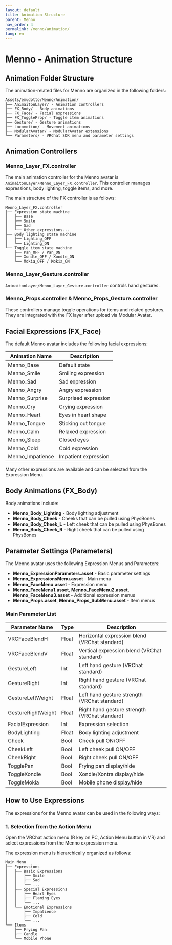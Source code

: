 ```yaml
---
layout: default
title: Animation Structure
parent: Menno
nav_order: 4
permalink: /menno/animation/
lang: en
---
```


# Menno - Animation Structure

## Animation Folder Structure

The animation-related files for Menno are organized in the following folders:

```
Assets/emudotto/Menno/Animation/
├── AnimaitonLayer/ - Animation controllers
├── FX_Body/ - Body animations
├── FX_Face/ - Facial expressions
├── FX_ToggleProp/ - Toggle item animations
├── Gesture/ - Gesture animations
├── Locomotion/ - Movement animations
├── ModularAvatar/ - ModularAvatar extensions
└── Parameters/ - VRChat SDK menu and parameter settings
```

## Animation Controllers

### Menno_Layer_FX.controller

The main animation controller for the Menno avatar is `AnimaitonLayer/Menno_Layer_FX.controller`. This controller manages expressions, body lighting, toggle items, and more.

The main structure of the FX controller is as follows:

```
Menno_Layer_FX.controller
├── Expression state machine
│   ├── Base
│   ├── Smile
│   ├── Sad
│   └── Other expressions...
├── Body lighting state machine
│   ├── Lighting_OFF
│   └── Lighting_ON
└── Toggle item state machine
    ├── Pan_OFF / Pan_ON
    ├── Xondle_OFF / Xondle_ON
    └── Mokia_OFF / Mokia_ON
```

### Menno_Layer_Gesture.controller

`AnimaitonLayer/Menno_Layer_Gesture.controller` controls hand gestures.

### Menno_Props.controller & Menno_Props_Gesture.controller

These controllers manage toggle operations for items and related gestures.
They are integrated with the FX layer after upload via Modular Avatar.

## Facial Expressions (FX_Face)

The default Menno avatar includes the following facial expressions:

| Animation Name | Description |
|--------------|------|
| Menno_Base | Default state |
| Menno_Smile | Smiling expression |
| Menno_Sad | Sad expression |
| Menno_Angry | Angry expression |
| Menno_Surprise | Surprised expression |
| Menno_Cry | Crying expression |
| Menno_Heart | Eyes in heart shape |
| Menno_Tongue | Sticking out tongue |
| Menno_Calm | Relaxed expression |
| Menno_Sleep | Closed eyes |
| Menno_Cold | Cold expression |
| Menno_Impatience | Impatient expression |

Many other expressions are available and can be selected from the Expression Menu.

## Body Animations (FX_Body)

Body animations include:

- **Menno_Body_Lighting** - Body lighting adjustment
- **Menno_Body_Cheek** - Cheeks that can be pulled using PhysBones
- **Menno_Body_Cheek_L** - Left cheek that can be pulled using PhysBones
- **Menno_Body_Cheek_R** - Right cheek that can be pulled using PhysBones

## Parameter Settings (Parameters)

The Menno avatar uses the following Expression Menus and Parameters:

- **Menno_ExpressionParameters.asset** - Basic parameter settings
- **Menno_ExpressionsMenu.asset** - Main menu
- **Menno_FaceMenu.asset** - Expression menu
- **Menno_FaceMenu1.asset**, **Menno_FaceMenu2.asset**, **Menno_FaceMenu3.asset** - Additional expression menus
- **Menno_Props.asset**, **Menno_Props_SubMenu.asset** - Item menus

### Main Parameter List

| Parameter Name | Type | Description |
|--------------|------|------|
| VRCFaceBlendH | Float | Horizontal expression blend (VRChat standard) |
| VRCFaceBlendV | Float | Vertical expression blend (VRChat standard) |
| GestureLeft | Int | Left hand gesture (VRChat standard) |
| GestureRight | Int | Right hand gesture (VRChat standard) |
| GestureLeftWeight | Float | Left hand gesture strength (VRChat standard) |
| GestureRightWeight | Float | Right hand gesture strength (VRChat standard) |
| FacialExpression | Int | Expression selection |
| BodyLighting | Float | Body lighting adjustment |
| Cheek | Bool | Cheek pull ON/OFF |
| CheekLeft | Bool | Left cheek pull ON/OFF |
| CheekRight | Bool | Right cheek pull ON/OFF |
| TogglePan | Bool | Frying pan display/hide |
| ToggleXondle | Bool | Xondle/Xontra display/hide |
| ToggleMokia | Bool | Mobile phone display/hide |

## How to Use Expressions

The expressions for the Menno avatar can be used in the following ways:

### 1. Selection from the Action Menu

Open the VRChat action menu (R key on PC, Action Menu button in VR) and select expressions from the Menno expression menu.

The expression menu is hierarchically organized as follows:

```
Main Menu
├── Expressions
│   ├── Basic Expressions
│   │   ├── Smile
│   │   ├── Sad
│   │   └── ...
│   ├── Special Expressions
│   │   ├── Heart Eyes
│   │   ├── Flaming Eyes
│   │   └── ...
│   └── Emotional Expressions
│       ├── Impatience
│       ├── Cold
│       └── ...
└── Items
    ├── Frying Pan
    ├── Candle
    └── Mobile Phone
``` 